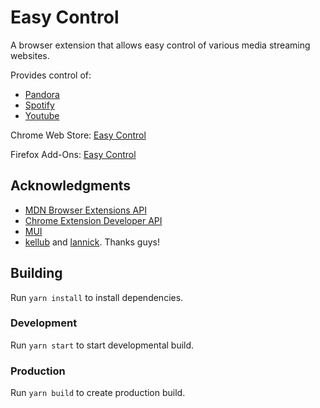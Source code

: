# Easy Control
A browser extension that allows easy control of various media streaming websites.

Provides control of:
* [Pandora](http://www.pandora.com/)
* [Spotify](https://play.spotify.com/)
* [Youtube](https://www.youtube.com/)

Chrome Web Store: [Easy Control](https://chrome.google.com/webstore/detail/easy-control/oanebiaiakkpfipgnkpmcpkjfnclbgfi)

Firefox Add-Ons: [Easy Control](https://addons.mozilla.org/en-US/firefox/addon/easy-control/)


## Acknowledgments
* [MDN Browser Extensions API](https://developer.mozilla.org/en-US/docs/Mozilla/Add-ons/WebExtensions)
* [Chrome Extension Developer API](https://developer.chrome.com/extensions/api_index)
* [MUI](https://mui.com/)
* [kellub](https://github.com/kellub) and [lannick](https://github.com/lannick). Thanks guys!


## Building
Run `yarn install` to install dependencies.

### Development
Run `yarn start` to start developmental build.

### Production
Run `yarn build` to create production build.
